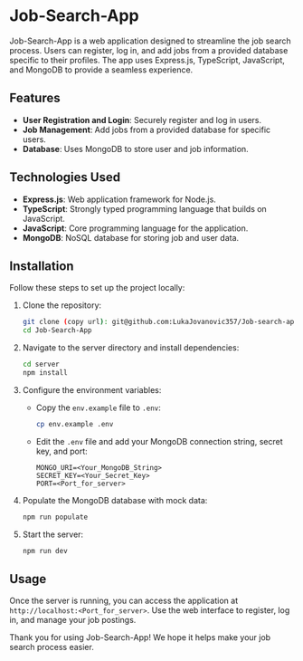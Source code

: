 # Job-Search-App

Job-Search-App is a web application designed to streamline the job search process. Users can register, log in, and add jobs from a provided database specific to their profiles. The app uses Express.js, TypeScript, JavaScript, and MongoDB to provide a seamless experience.

## Features

- **User Registration and Login**: Securely register and log in users.
- **Job Management**: Add jobs from a provided database for specific users.
- **Database**: Uses MongoDB to store user and job information.

## Technologies Used

- **Express.js**: Web application framework for Node.js.
- **TypeScript**: Strongly typed programming language that builds on JavaScript.
- **JavaScript**: Core programming language for the application.
- **MongoDB**: NoSQL database for storing job and user data.

## Installation

Follow these steps to set up the project locally:

1. Clone the repository:
    ```bash
    git clone (copy url): git@github.com:LukaJovanovic357/Job-search-app.git
    cd Job-Search-App
    ```

2. Navigate to the server directory and install dependencies:
    ```bash
    cd server
    npm install
    ```

3. Configure the environment variables:
    - Copy the `env.example` file to `.env`:
        ```bash
        cp env.example .env
        ```
    - Edit the `.env` file and add your MongoDB connection string, secret key, and port:
        ```env
        MONGO_URI=<Your_MongoDB_String>
        SECRET_KEY=<Your_Secret_Key>
        PORT=<Port_for_server>
        ```

4. Populate the MongoDB database with mock data:
    ```bash
    npm run populate
    ```

5. Start the server:
    ```bash
    npm run dev
    ```

## Usage

Once the server is running, you can access the application at `http://localhost:<Port_for_server>`. Use the web interface to register, log in, and manage your job postings.


Thank you for using Job-Search-App! We hope it helps make your job search process easier.
